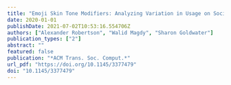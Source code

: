 ```yaml
---
title: "Emoji Skin Tone Modifiers: Analyzing Variation in Usage on Social Media"
date: 2020-01-01
publishDate: 2021-07-02T10:53:16.554706Z
authors: ["Alexander Robertson", "Walid Magdy", "Sharon Goldwater"]
publication_types: ["2"]
abstract: ""
featured: false
publication: "*ACM Trans. Soc. Comput.*"
url_pdf: "https://doi.org/10.1145/3377479"
doi: "10.1145/3377479"
---
```


